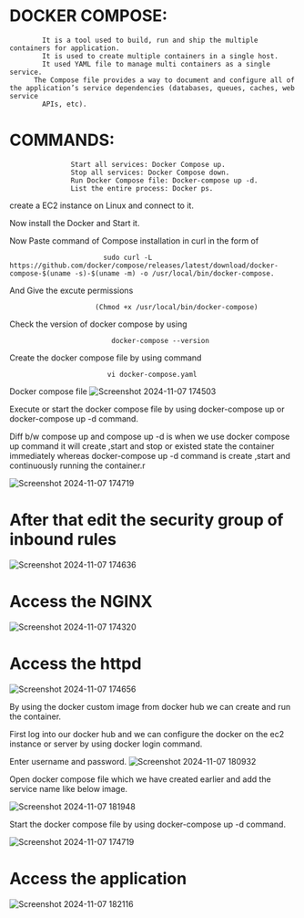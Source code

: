 
# DOCKER COMPOSE:
          	It is a tool used to build, run and ship the multiple containers for application.  
            It is used to create multiple containers in a single host.
          	It used YAML file to manage multi containers as a single service.
     	  The Compose file provides a way to document and configure all of the application’s service dependencies (databases, queues, caches, web service 
            APIs, etc).

# COMMANDS:
                   Start all services: Docker Compose up. 
                   Stop all services: Docker Compose down.
                   Run Docker Compose file: Docker-compose up -d.
                   List the entire process: Docker ps.

create a EC2 instance on Linux and connect to it.

Now install the Docker and Start it.

Now Paste command of Compose installation in curl in the form of

                           sudo curl -L https://github.com/docker/compose/releases/latest/download/docker-compose-$(uname -s)-$(uname -m) -o /usr/local/bin/docker-compose.
                          
                          
And Give the excute  permissions 

                         (Chmod +x /usr/local/bin/docker-compose)
Check the version of docker compose by using 

                             docker-compose --version
Create the docker compose file by using command

                            vi docker-compose.yaml 
                            
Docker compose file
![Screenshot 2024-11-07 174503](https://github.com/user-attachments/assets/51461736-fc0f-4f50-81f5-8c935f9dd979)

Execute or start the docker compose file by using
                           docker-compose up or docker-compose up -d command.

Diff b/w compose up and compose up -d is when we use docker compose up command it will create ,start and stop or existed state the container immediately whereas docker-compose up -d command is create ,start and continuously running the container.r 


![Screenshot 2024-11-07 174719](https://github.com/user-attachments/assets/6ac8b74b-1675-48a5-8633-94966f01b065)

# After that edit the security group of inbound rules
![Screenshot 2024-11-07 174636](https://github.com/user-attachments/assets/77c8e934-7af0-41b3-9c96-8e0ba9f7c774)

# Access the NGINX
![Screenshot 2024-11-07 174320](https://github.com/user-attachments/assets/74d52269-e331-483a-987f-ccb0c1ad19c8)
# Access the httpd
![Screenshot 2024-11-07 174656](https://github.com/user-attachments/assets/148cbb63-5207-4e71-8d18-4170a6ae5a43)

By using the docker custom image from docker hub we can create and run the container.

First log into our docker hub and we can configure the docker on the ec2 instance or server by using docker login command.

Enter username and password.
![Screenshot 2024-11-07 180932](https://github.com/user-attachments/assets/0ebb6d0f-2f65-42e5-8855-2759f9c09b82)


Open docker compose file which we have created earlier and add the service name like below image.

![Screenshot 2024-11-07 181948](https://github.com/user-attachments/assets/7dac5016-8cef-44e3-a6c5-ac888abe868a)


Start the docker compose file by using docker-compose up -d command.

![Screenshot 2024-11-07 174719](https://github.com/user-attachments/assets/e08065f3-8dd6-48b4-9ab7-5cc249175c91)
# Access the application
![Screenshot 2024-11-07 182116](https://github.com/user-attachments/assets/0f199d50-2920-4251-a4bb-263923f9a8e9)
